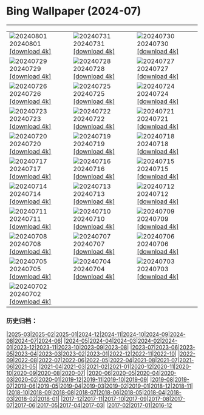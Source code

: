 # Bing Wallpaper (2024-07)
**************

<table><tr><td><img class="wallpaper" src="https://www.bing.com/th?id=OHR.KaptaiLake_ZH-CN9085738832_1920x1080.jpg" alt="20240801"> 20240801 <a href="https://www.bing.com/th?id=OHR.KaptaiLake_ZH-CN9085738832_UHD.jpg">[download 4k]</a></td><td><img class="wallpaper" src="https://www.bing.com/th?id=OHR.HoodoosBryce_ZH-CN8398575172_1920x1080.jpg" alt="20240731"> 20240731 <a href="https://www.bing.com/th?id=OHR.HoodoosBryce_ZH-CN8398575172_UHD.jpg">[download 4k]</a></td><td><img class="wallpaper" src="https://www.bing.com/th?id=OHR.GimignanoTuscany_ZH-CN8059318824_1920x1080.jpg" alt="20240730"> 20240730 <a href="https://www.bing.com/th?id=OHR.GimignanoTuscany_ZH-CN8059318824_UHD.jpg">[download 4k]</a></td></tr><tr><td><img class="wallpaper" src="https://www.bing.com/th?id=OHR.CorbettTigers_ZH-CN6927569938_1920x1080.jpg" alt="20240729"> 20240729 <a href="https://www.bing.com/th?id=OHR.CorbettTigers_ZH-CN6927569938_UHD.jpg">[download 4k]</a></td><td><img class="wallpaper" src="https://www.bing.com/th?id=OHR.BeachHutsSweden_ZH-CN4193150313_1920x1080.jpg" alt="20240728"> 20240728 <a href="https://www.bing.com/th?id=OHR.BeachHutsSweden_ZH-CN4193150313_UHD.jpg">[download 4k]</a></td><td><img class="wallpaper" src="https://www.bing.com/th?id=OHR.RhinelandVineyards_ZH-CN3332101688_1920x1080.jpg" alt="20240727"> 20240727 <a href="https://www.bing.com/th?id=OHR.RhinelandVineyards_ZH-CN3332101688_UHD.jpg">[download 4k]</a></td></tr><tr><td><img class="wallpaper" src="https://www.bing.com/th?id=OHR.PontNeuf_ZH-CN3158359446_1920x1080.jpg" alt="20240726"> 20240726 <a href="https://www.bing.com/th?id=OHR.PontNeuf_ZH-CN3158359446_UHD.jpg">[download 4k]</a></td><td><img class="wallpaper" src="https://www.bing.com/th?id=OHR.SmokyMountainTrail_ZH-CN4691667074_1920x1080.jpg" alt="20240725"> 20240725 <a href="https://www.bing.com/th?id=OHR.SmokyMountainTrail_ZH-CN4691667074_UHD.jpg">[download 4k]</a></td><td><img class="wallpaper" src="https://www.bing.com/th?id=OHR.SheepCousins_ZH-CN4262132476_1920x1080.jpg" alt="20240724"> 20240724 <a href="https://www.bing.com/th?id=OHR.SheepCousins_ZH-CN4262132476_UHD.jpg">[download 4k]</a></td></tr><tr><td><img class="wallpaper" src="https://www.bing.com/th?id=OHR.MethoniCastle_ZH-CN4054146065_1920x1080.jpg" alt="20240723"> 20240723 <a href="https://www.bing.com/th?id=OHR.MethoniCastle_ZH-CN4054146065_UHD.jpg">[download 4k]</a></td><td><img class="wallpaper" src="https://www.bing.com/th?id=OHR.TheGreatHeat2024_ZH-CN6033129823_1920x1080.jpg" alt="20240722"> 20240722 <a href="https://www.bing.com/th?id=OHR.TheGreatHeat2024_ZH-CN6033129823_UHD.jpg">[download 4k]</a></td><td><img class="wallpaper" src="https://www.bing.com/th?id=OHR.ZanzibarBoats_ZH-CN2915388379_1920x1080.jpg" alt="20240721"> 20240721 <a href="https://www.bing.com/th?id=OHR.ZanzibarBoats_ZH-CN2915388379_UHD.jpg">[download 4k]</a></td></tr><tr><td><img class="wallpaper" src="https://www.bing.com/th?id=OHR.MineralMoon_ZH-CN2555749456_1920x1080.jpg" alt="20240720"> 20240720 <a href="https://www.bing.com/th?id=OHR.MineralMoon_ZH-CN2555749456_UHD.jpg">[download 4k]</a></td><td><img class="wallpaper" src="https://www.bing.com/th?id=OHR.YoungJaguar_ZH-CN2249923627_1920x1080.jpg" alt="20240719"> 20240719 <a href="https://www.bing.com/th?id=OHR.YoungJaguar_ZH-CN2249923627_UHD.jpg">[download 4k]</a></td><td><img class="wallpaper" src="https://www.bing.com/th?id=OHR.MayotteCoral_ZH-CN8106288026_1920x1080.jpg" alt="20240718"> 20240718 <a href="https://www.bing.com/th?id=OHR.MayotteCoral_ZH-CN8106288026_UHD.jpg">[download 4k]</a></td></tr><tr><td><img class="wallpaper" src="https://www.bing.com/th?id=OHR.MedievalRothenburg_ZH-CN1522774136_1920x1080.jpg" alt="20240717"> 20240717 <a href="https://www.bing.com/th?id=OHR.MedievalRothenburg_ZH-CN1522774136_UHD.jpg">[download 4k]</a></td><td><img class="wallpaper" src="https://www.bing.com/th?id=OHR.AncientOrkney_ZH-CN1110318653_1920x1080.jpg" alt="20240716"> 20240716 <a href="https://www.bing.com/th?id=OHR.AncientOrkney_ZH-CN1110318653_UHD.jpg">[download 4k]</a></td><td><img class="wallpaper" src="https://www.bing.com/th?id=OHR.TateishiPark_ZH-CN9903501398_1920x1080.jpg" alt="20240715"> 20240715 <a href="https://www.bing.com/th?id=OHR.TateishiPark_ZH-CN9903501398_UHD.jpg">[download 4k]</a></td></tr><tr><td><img class="wallpaper" src="https://www.bing.com/th?id=OHR.SilkyShark_ZH-CN9523915460_1920x1080.jpg" alt="20240714"> 20240714 <a href="https://www.bing.com/th?id=OHR.SilkyShark_ZH-CN9523915460_UHD.jpg">[download 4k]</a></td><td><img class="wallpaper" src="https://www.bing.com/th?id=OHR.CappadociaRocks_ZH-CN9283633861_1920x1080.jpg" alt="20240713"> 20240713 <a href="https://www.bing.com/th?id=OHR.CappadociaRocks_ZH-CN9283633861_UHD.jpg">[download 4k]</a></td><td><img class="wallpaper" src="https://www.bing.com/th?id=OHR.RainierWildflowers_ZH-CN7392242353_1920x1080.jpg" alt="20240712"> 20240712 <a href="https://www.bing.com/th?id=OHR.RainierWildflowers_ZH-CN7392242353_UHD.jpg">[download 4k]</a></td></tr><tr><td><img class="wallpaper" src="https://www.bing.com/th?id=OHR.GangiSicily_ZH-CN9086944081_1920x1080.jpg" alt="20240711"> 20240711 <a href="https://www.bing.com/th?id=OHR.GangiSicily_ZH-CN9086944081_UHD.jpg">[download 4k]</a></td><td><img class="wallpaper" src="https://www.bing.com/th?id=OHR.CollaredAracari_ZH-CN8787234462_1920x1080.jpg" alt="20240710"> 20240710 <a href="https://www.bing.com/th?id=OHR.CollaredAracari_ZH-CN8787234462_UHD.jpg">[download 4k]</a></td><td><img class="wallpaper" src="https://www.bing.com/th?id=OHR.TalampayaNP_ZH-CN7905859626_1920x1080.jpg" alt="20240709"> 20240709 <a href="https://www.bing.com/th?id=OHR.TalampayaNP_ZH-CN7905859626_UHD.jpg">[download 4k]</a></td></tr><tr><td><img class="wallpaper" src="https://www.bing.com/th?id=OHR.NorwayBlueberries_ZH-CN7643097235_1920x1080.jpg" alt="20240708"> 20240708 <a href="https://www.bing.com/th?id=OHR.NorwayBlueberries_ZH-CN7643097235_UHD.jpg">[download 4k]</a></td><td><img class="wallpaper" src="https://www.bing.com/th?id=OHR.YenBaiTerraces_ZH-CN7224453501_1920x1080.jpg" alt="20240707"> 20240707 <a href="https://www.bing.com/th?id=OHR.YenBaiTerraces_ZH-CN7224453501_UHD.jpg">[download 4k]</a></td><td><img class="wallpaper" src="https://www.bing.com/th?id=OHR.ConwyRiver_ZH-CN6871799250_1920x1080.jpg" alt="20240706"> 20240706 <a href="https://www.bing.com/th?id=OHR.ConwyRiver_ZH-CN6871799250_UHD.jpg">[download 4k]</a></td></tr><tr><td><img class="wallpaper" src="https://www.bing.com/th?id=OHR.NoahBeach_ZH-CN6676061324_1920x1080.jpg" alt="20240705"> 20240705 <a href="https://www.bing.com/th?id=OHR.NoahBeach_ZH-CN6676061324_UHD.jpg">[download 4k]</a></td><td><img class="wallpaper" src="https://www.bing.com/th?id=OHR.ZaharaDeLaSierra_ZH-CN6500182265_1920x1080.jpg" alt="20240704"> 20240704 <a href="https://www.bing.com/th?id=OHR.ZaharaDeLaSierra_ZH-CN6500182265_UHD.jpg">[download 4k]</a></td><td><img class="wallpaper" src="https://www.bing.com/th?id=OHR.MeerkatManor_ZH-CN2486051161_1920x1080.jpg" alt="20240703"> 20240703 <a href="https://www.bing.com/th?id=OHR.MeerkatManor_ZH-CN2486051161_UHD.jpg">[download 4k]</a></td></tr><tr><td><img class="wallpaper" src="https://www.bing.com/th?id=OHR.ItalicaRuins_ZH-CN5932138207_1920x1080.jpg" alt="20240702"> 20240702 <a href="https://www.bing.com/th?id=OHR.ItalicaRuins_ZH-CN5932138207_UHD.jpg">[download 4k]</a></td><td></td><td></td></tr></table>

### 历史归档：

|[2025-03](/../2025-03/2025-03.md)|[2025-02](/../2025-02/2025-02.md)|[2025-01](/../2025-01/2025-01.md)|[2024-12](/../2024-12/2024-12.md)|[2024-11](/../2024-11/2024-11.md)|[2024-10](/../2024-10/2024-10.md)|[2024-09](/../2024-09/2024-09.md)|[2024-08](/../2024-08/2024-08.md)|[2024-07](/2024-07.md)|[2024-06](/../2024-06/2024-06.md)|
|[2024-05](/../2024-05/2024-05.md)|[2024-04](/../2024-04/2024-04.md)|[2024-03](/../2024-03/2024-03.md)|[2024-02](/../2024-02/2024-02.md)|[2024-01](/../2024-01/2024-01.md)|[2023-12](/../2023-12/2023-12.md)|[2023-11](/../2023-11/2023-11.md)|[2023-10](/../2023-10/2023-10.md)|[2023-09](/../2023-09/2023-09.md)|[2023-08](/../2023-08/2023-08.md)|
|[2023-07](/../2023-07/2023-07.md)|[2023-06](/../2023-06/2023-06.md)|[2023-05](/../2023-05/2023-05.md)|[2023-04](/../2023-04/2023-04.md)|[2023-03](/../2023-03/2023-03.md)|[2023-02](/../2023-02/2023-02.md)|[2023-01](/../2023-01/2023-01.md)|[2022-12](/../2022-12/2022-12.md)|[2022-11](/../2022-11/2022-11.md)|[2022-10](/../2022-10/2022-10.md)|
|[2022-09](/../2022-09/2022-09.md)|[2022-08](/../2022-08/2022-08.md)|[2022-07](/../2022-07/2022-07.md)|[2022-06](/../2022-06/2022-06.md)|[2022-05](/../2022-05/2022-05.md)|[2022-04](/../2022-04/2022-04.md)|[2021-08](/../2021-08/2021-08.md)|[2021-07](/../2021-07/2021-07.md)|[2021-06](/../2021-06/2021-06.md)|[2021-05](/../2021-05/2021-05.md)|
|[2021-04](/../2021-04/2021-04.md)|[2021-03](/../2021-03/2021-03.md)|[2021-02](/../2021-02/2021-02.md)|[2021-01](/../2021-01/2021-01.md)|[2020-12](/../2020-12/2020-12.md)|[2020-11](/../2020-11/2020-11.md)|[2020-10](/../2020-10/2020-10.md)|[2020-09](/../2020-09/2020-09.md)|[2020-08](/../2020-08/2020-08.md)|[2020-07](/../2020-07/2020-07.md)|
|[2020-06](/../2020-06/2020-06.md)|[2020-05](/../2020-05/2020-05.md)|[2020-04](/../2020-04/2020-04.md)|[2020-03](/../2020-03/2020-03.md)|[2020-02](/../2020-02/2020-02.md)|[2020-01](/../2020-01/2020-01.md)|[2019-12](/../2019-12/2019-12.md)|[2019-11](/../2019-11/2019-11.md)|[2019-10](/../2019-10/2019-10.md)|[2019-09](/../2019-09/2019-09.md)|
|[2019-08](/../2019-08/2019-08.md)|[2019-07](/../2019-07/2019-07.md)|[2019-06](/../2019-06/2019-06.md)|[2019-05](/../2019-05/2019-05.md)|[2019-04](/../2019-04/2019-04.md)|[2019-03](/../2019-03/2019-03.md)|[2019-02](/../2019-02/2019-02.md)|[2019-01](/../2019-01/2019-01.md)|[2018-12](/../2018-12/2018-12.md)|[2018-11](/../2018-11/2018-11.md)|
|[2018-10](/../2018-10/2018-10.md)|[2018-09](/../2018-09/2018-09.md)|[2018-08](/../2018-08/2018-08.md)|[2018-07](/../2018-07/2018-07.md)|[2018-06](/../2018-06/2018-06.md)|[2018-05](/../2018-05/2018-05.md)|[2018-04](/../2018-04/2018-04.md)|[2018-03](/../2018-03/2018-03.md)|[2018-02](/../2018-02/2018-02.md)|[2018-01](/../2018-01/2018-01.md)|
|[2017-12](/../2017-12/2017-12.md)|[2017-11](/../2017-11/2017-11.md)|[2017-10](/../2017-10/2017-10.md)|[2017-09](/../2017-09/2017-09.md)|[2017-08](/../2017-08/2017-08.md)|[2017-07](/../2017-07/2017-07.md)|[2017-06](/../2017-06/2017-06.md)|[2017-05](/../2017-05/2017-05.md)|[2017-04](/../2017-04/2017-04.md)|[2017-03](/../2017-03/2017-03.md)|
|[2017-02](/../2017-02/2017-02.md)|[2017-01](/../2017-01/2017-01.md)|[2016-12](/../2016-12/2016-12.md)